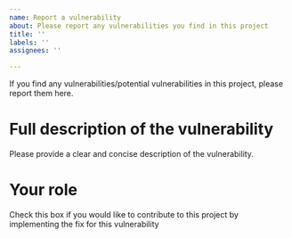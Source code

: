 ```yaml
---
name: Report a vulnerability
about: Please report any vulnerabilities you find in this project
title: ''
labels: ''
assignees: ''

---
```


If you find any vulnerabilities/potential vulnerabilities in this project, please report them here.

# Full description of the vulnerability 
Please provide a clear and concise description of the vulnerability.

# Your role
Check this box if you would like to contribute to this project by implementing the fix for this vulnerability

